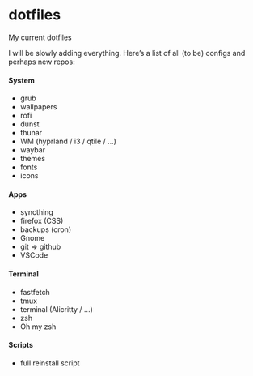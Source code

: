 # dotfiles
My current dotfiles

I will be slowly adding everything.
Here’s a list of all (to be) configs and perhaps new repos:

#### System
- grub
- wallpapers
- rofi
- dunst
- thunar
- WM (hyprland / i3 / qtile / ...)
- waybar
- themes
- fonts
- icons

#### Apps
- syncthing
- firefox (CSS)
- backups (cron)
- Gnome
- git => github
- VSCode

#### Terminal
- fastfetch
- tmux
- terminal (Alicritty / ...)
- zsh
- Oh my zsh

#### Scripts
- full reinstall script
